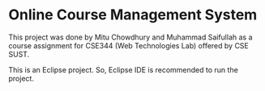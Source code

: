 # Online Course Management System

This project was done by Mitu Chowdhury and Muhammad Saifullah as a course assignment for CSE344 (Web Technologies Lab) offered by CSE SUST.

This is an Eclipse project. So, Eclipse IDE is recommended to run the project.
